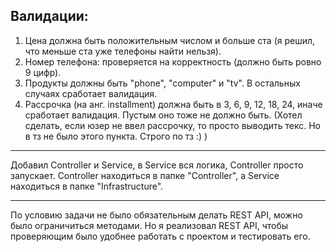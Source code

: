 <h2>Валидации:</h2>

1. Цена должна быть положительным числом и больше ста (я решил, что меньше ста уже телефоны найти нельзя).
2. Номер телефона: проверяется на корректность (должно быть ровно 9 цифр).
3. Продукты должны быть "phone", "computer" и "tv". В остальных случаях сработает валидация.
4. Рассрочка (на анг. installment) должна быть в 3, 6, 9, 12, 18, 24, иначе сработает валидация. Пустым оно тоже не должно быть. (Хотел сделать, если юзер не ввел рассрочку, то просто выводить текс. Но в тз не было этого пункта. Строго по тз :) )

<hr />

Добавил Controller и Service, в Service вся логика, Controller просто запускает.
Controller находиться в папке "Controller", а Service находиться в папке "Infrastructure".

<hr />

По условию задачи не было обязательным делать REST API, можно было ограничиться методами.
Но я реализовал REST API, чтобы проверяющим было удобнее работать с проектом и тестировать его.